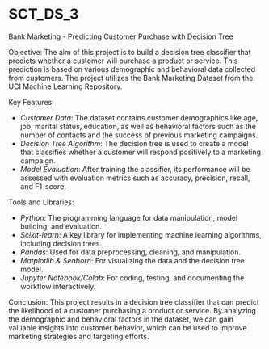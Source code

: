 # SCT_DS_3
Bank Marketing - Predicting Customer Purchase with Decision Tree

Objective:
The aim of this project is to build a decision tree classifier that predicts whether a customer will purchase a product or service. This prediction is based on various demographic and behavioral data collected from customers. The project utilizes the Bank Marketing Dataset from the UCI Machine Learning Repository.

Key Features:
- *Customer Data*: The dataset contains customer demographics like age, job, marital status, education, as well as behavioral factors such as the number of contacts and the success of previous marketing campaigns.
- *Decision Tree Algorithm*: The decision tree is used to create a model that classifies whether a customer will respond positively to a marketing campaign.
- *Model Evaluation*: After training the classifier, its performance will be assessed with evaluation metrics such as accuracy, precision, recall, and F1-score.

Tools and Libraries:
- *Python*: The programming language for data manipulation, model building, and evaluation.
- *Scikit-learn*: A key library for implementing machine learning algorithms, including decision trees.
- *Pandas*: Used for data preprocessing, cleaning, and manipulation.
- *Matplotlib & Seaborn*: For visualizing the data and the decision tree model.
- *Jupyter Notebook/Colab*: For coding, testing, and documenting the workflow interactively.

Conclusion:
This project results in a decision tree classifier that can predict the likelihood of a customer purchasing a product or service. By analyzing the demographic and behavioral factors in the dataset, we can gain valuable insights into customer behavior, which can be used to improve marketing strategies and targeting efforts.
